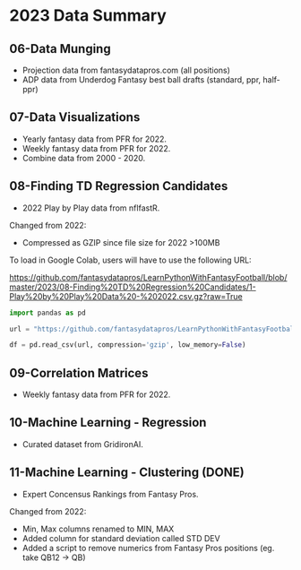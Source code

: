 # 2023 Data Summary

## 06-Data Munging
* Projection data from fantasydatapros.com (all positions)
* ADP data from Underdog Fantasy best ball drafts (standard, ppr, half-ppr)

## 07-Data Visualizations
* Yearly fantasy data from PFR for 2022.
* Weekly fantasy data from PFR for 2022.
* Combine data from 2000 - 2020.

## 08-Finding TD Regression Candidates
* 2022 Play by Play data from nflfastR.

Changed from 2022:
* Compressed as GZIP since file size for 2022 >100MB

To load in Google Colab, users will have to use the following URL:

https://github.com/fantasydatapros/LearnPythonWithFantasyFootball/blob/master/2023/08-Finding%20TD%20Regression%20Candidates/1-Play%20by%20Play%20Data%20-%202022.csv.gz?raw=True

```python
import pandas as pd

url = "https://github.com/fantasydatapros/LearnPythonWithFantasyFootball/blob/master/2023/08-Finding%20TD%20Regression%20Candidates/1-Play%20by%20Play%20Data%20-%202022.csv.gz?raw=True"

df = pd.read_csv(url, compression='gzip', low_memory=False)
```

## 09-Correlation Matrices
* Weekly fantasy data from PFR for 2022.

## 10-Machine Learning - Regression
* Curated dataset from GridironAI.

## 11-Machine Learning - Clustering (DONE)
* Expert Concensus Rankings from Fantasy Pros.

Changed from 2022:
* Min, Max columns renamed to MIN, MAX
* Added column for standard deviation called STD DEV
* Added a script to remove numerics from Fantasy Pros positions (eg. take QB12 -> QB)